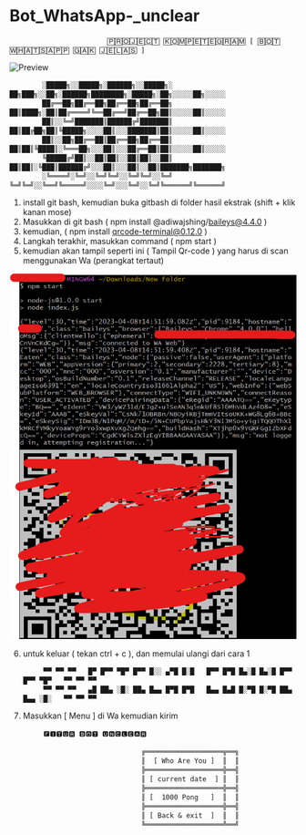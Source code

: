 # Bot_WhatsApp-_unclear

                            🄿🅁🄾🄹🄴🄲🅃 🄺🄾🄼🄿🄴🅃🄴🄶🅁🄰🄼 [ 🄱🄾🅃 🅆🄷🄰🅃🅂🄰🄿🄿 🄶🄰🄺 🄹🄴🄻🄰🅂 ]


![Preview](https://user-images.githubusercontent.com/125650472/230731075-aaa86e10-3cdb-4abf-98aa-ec95c43ff580.gif)







            ░█████╗░░█████╗░██████╗░░█████╗░  ██╗███╗░░██╗░██████╗████████╗░█████╗░██╗░░░░░██╗░░░░░
            ██╔══██╗██╔══██╗██╔══██╗██╔══██╗  ██║████╗░██║██╔════╝╚══██╔══╝██╔══██╗██║░░░░░██║░░░░░
            ██║░░╚═╝███████║██████╔╝███████║  ██║██╔██╗██║╚█████╗░░░░██║░░░███████║██║░░░░░██║░░░░░
            ██║░░██╗██╔══██║██╔══██╗██╔══██║  ██║██║╚████║░╚═══██╗░░░██║░░░██╔══██║██║░░░░░██║░░░░░
            ╚█████╔╝██║░░██║██║░░██║██║░░██║  ██║██║░╚███║██████╔╝░░░██║░░░██║░░██║███████╗███████╗
            ░╚════╝░╚═╝░░╚═╝╚═╝░░╚═╝╚═╝░░╚═╝  ╚═╝╚═╝░░╚══╝╚═════╝░░░░╚═╝░░░╚═╝░░╚═╝╚══════╝╚══════╝

1. install git bash, kemudian buka gitbash di folder hasil ekstrak (shift + klik kanan mose)
2. Masukkan di git bash ( npm install @adiwajshing/baileys@4.4.0 )
3. kemudian, ( npm install qrcode-terminal@0.12.0 )
4. Langkah terakhir, masukkan command ( npm start )
5. kemudian akan tampil seperti ini ( Tampil Qr-code ) yang harus di scan menggunakan Wa (perangkat tertaut)

![img](Ss/QR-code.png)

6. untuk keluar ( tekan ctrl + c ), dan memulai ulangi dari cara 1


            ▀▀ ▀▀ ▀▀   █▀ █▀▀ ▀█▀ █▀▀ █░░ ▄▀█ █░█   █▀▀ █▀█ █▄░█ █▄░█ █▀▀ █▀▀ ▀█▀   ▀▀ ▀▀ ▀▀
            ▀▀ ▀▀ ▀▀   ▄█ ██▄ ░█░ ██▄ █▄▄ █▀█ █▀█   █▄▄ █▄█ █░▀█ █░▀█ ██▄ █▄▄ ░█░   ▀▀ ▀▀ ▀▀

7. Masukkan [ Menu ] di Wa kemudian kirim



            🅵🅸🆃🆄🆁 🅱🅾🆃 🆄🅽🅲🅻🅴🅰🆁

                                    ╔═══════════════════╦══╗
                                    ║  [ Who Are You ]  ║  ║
                                    ╠═══════════════════╬══╣
                                    ║ [ current date  ] ║  ║
                                    ╠═══════════════════╬══╣
                                    ║ [  1000 Pong   ]  ║  ║
                                    ╠═══════════════════╬══╣
                                    ║ [ Back & exit  ]  ║  ║
                                    ╚═══════════════════╩══╝

















